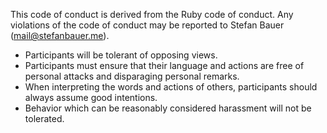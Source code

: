 This code of conduct is derived from the Ruby code of conduct. Any violations of the code of conduct may be reported to Stefan Bauer (mail@stefanbauer.me).

- Participants will be tolerant of opposing views.
- Participants must ensure that their language and actions are free of personal attacks and disparaging personal remarks.
- When interpreting the words and actions of others, participants should always assume good intentions.
- Behavior which can be reasonably considered harassment will not be tolerated.
